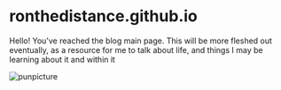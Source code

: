 # ronthedistance.github.io


Hello! You've reached the blog main page.
This will be more fleshed out eventually, as a resource for me to talk about life, and things I may be learning about it and within it


![punpicture](https://user-images.githubusercontent.com/20525440/64902529-5ea9ce00-d65d-11e9-8431-14f74b7c0e47.jpg)
